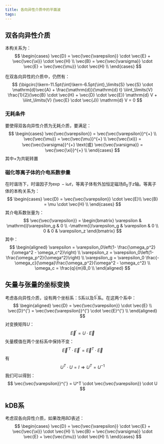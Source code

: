 ```yaml
---
title: 各向异性介质中的平面波
tags:
---
```


## 双各向异性介质

本构关系为：
$$
\begin{cases}
\vec{D} = \vec{\vec{\varepsilon}} \cdot \vec{E} + \vec{\vec{\xi}} \cdot \vec{H} \\
\vec{B} = \vec{\vec{\varsigma}} \cdot \vec{E} + \vec{\vec{\mu}} \cdot \vec{H} \\
\end{cases}
$$

在双各向异性的介质中，仍然有：
$$
{\bigcirc}\kern-11.5pt{\int}\kern-6.5pt{\int}_\limits{S} \vec{S} \cdot \mathrm{d}\vec{A} + \frac{\mathrm{d}}{\mathrm{d} t} \iiint_\limits{V} \frac{1}{2}(\vec{B} \cdot \vec{H} + \vec{D} \cdot \vec{E}) \mathrm{d} V + \iiint_\limits{V} (\vec{E} \cdot \vec{J}) \mathrm{d} V = 0
$$

### 无耗条件

要使得双各向异性介质为无耗介质，要满足：
$$
\begin{cases}
\vec{\vec{\varepsilon}} = \vec{\vec{\varepsilon}}^{+} \\
\vec{\vec{\mu}} = \vec{\vec{\mu}}^{+} \\
\vec{\vec{\xi}} = \vec{\vec{\varsigma}}^{+} \text{或} \vec{\vec{\varsigma}} = \vec{\vec{\xi}}^{+} \\
\end{cases}
$$
其中$+$为共轭转置

### 磁化等离子体的介电系数参量

在时谐场下，时谐因子为$\exp-\mathrm{i}\omega t$，等离子体有外加恒定磁场$B_0$于$z$轴。等离子体的本构关系为：
$$
\begin{cases}
\vec{D} = \vec{\vec{\varepsilon}} \cdot \vec{E}\\
\vec{B} = \mu \cdot \vec{H} \\
\end{cases}
$$
其介电系数张量为：
$$
\vec{\vec{\varepsilon}} =
\begin{bmatrix}
\varepsilon & \mathrm{i}\varepsilon_g & 0 \\
-\mathrm{i}\varepsilon_g & \varepsilon & 0 \\
0 & 0 & \varepsilon_z
\end{bmatrix}
$$
其中：
$$
\begin{aligned}
\varepsilon = \varepsilon_0\left(1- \frac{\omega_p^2}{\omega^2 - \omega_c^2}\right) \\
\varepsilon_z = \varepsilon_0\left(1- \frac{\omega_p^2}{\omega^2}\right) \\
\varepsilon_g = \varepsilon_0 \frac{-\omega_c}{\omega}\frac{\omega_p^2}{\omega^2 - \omega_c^2} \\
\omega_c = \frac{q}{m}B_0 \\
\end{aligned}
$$

## 矢量与张量的坐标变换

考虑各向异性介质，设有两个坐标系：$\mathrm{S}$系以及$\mathrm{S}^{'}$系。在这两个系中：
$$
\begin{aligned}
\vec{D} = \vec{\vec{\varepsilon}} \cdot \vec{E} \\
\vec{D}^{'} = \vec{\vec{\varepsilon}}^{'} \cdot \vec{E}^{'} \\
\end{aligned}
$$
对变换矩阵$U$：
$$
\vec{E}^{'} = U \cdot \vec{E}
$$
矢量模值在两个坐标系中保持不变：
$$
\vec{E}^{'T} \cdot \vec{E}^{'} = \vec{E}^{T} \cdot \vec{E}
$$
有
$$
U^T \cdot U = I \Rightarrow U^T = U^{-1}
$$
我们可以得到：
$$
\vec{\vec{\varepsilon}}^{'} = U^T \cdot \vec{\vec{\varepsilon}} \cdot U
$$

## kDB系

考虑双各向异性介质，如果改用$BD$表述：
$$
\begin{cases}
\vec{D} = \vec{\vec{\varepsilon}} \cdot \vec{E} + \vec{\vec{\xi}} \cdot \vec{H} \\
\vec{B} = \vec{\vec{\varsigma}} \cdot \vec{E} + \vec{\vec{\mu}} \cdot \vec{H} \\
\end{cases}
$$
